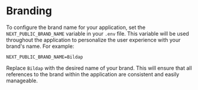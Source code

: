 # Branding

To configure the brand name for your application, set the `NEXT_PUBLIC_BRAND_NAME` variable in your `.env` file. This variable will be used throughout the application to personalize the user experience with your brand's name. For example:

```env
NEXT_PUBLIC_BRAND_NAME=Bildap
```

Replace `Bildap` with the desired name of your brand. This will ensure that all references to the brand within the application are consistent and easily manageable.
